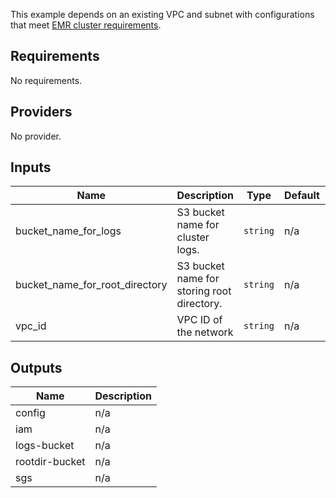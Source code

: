 This example depends on an existing VPC and subnet with configurations that meet [EMR cluster requirements](https://aws.amazon.com/blogs/big-data/launching-and-running-an-amazon-emr-cluster-inside-a-vpc/).

<!-- BEGINNING OF PRE-COMMIT-TERRAFORM DOCS HOOK -->
## Requirements

No requirements.

## Providers

No provider.

## Inputs

| Name | Description | Type | Default | Required |
|------|-------------|------|---------|:--------:|
| bucket\_name\_for\_logs | S3 bucket name for cluster logs. | `string` | n/a | yes |
| bucket\_name\_for\_root\_directory | S3 bucket name for storing root directory. | `string` | n/a | yes |
| vpc\_id | VPC ID of the network | `string` | n/a | yes |

## Outputs

| Name | Description |
|------|-------------|
| config | n/a |
| iam | n/a |
| logs-bucket | n/a |
| rootdir-bucket | n/a |
| sgs | n/a |

<!-- END OF PRE-COMMIT-TERRAFORM DOCS HOOK -->
